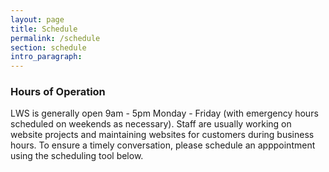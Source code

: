 ```yaml
---
layout: page
title: Schedule
permalink: /schedule
section: schedule
intro_paragraph:
---
```


### Hours of Operation
LWS is generally open 9am - 5pm Monday - Friday (with emergency hours scheduled on weekends as necessary). Staff are usually working on website projects and maintaining websites for customers during business hours. To ensure a timely conversation, please schedule an apppointment using the scheduling tool below.

<!-- Calendly inline widget begin -->
<div class="calendly-inline-widget" data-url="https://calendly.com/lwsllc"></div>
<script type="text/javascript" src="https://assets.calendly.com/assets/external/widget.js"></script>
<!-- Calendly inline widget end -->
